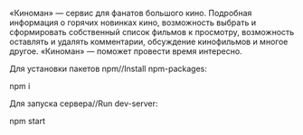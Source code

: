 «Киноман» — сервис для фанатов большого кино. Подробная информация о горячих новинках кино, возможность выбрать и сформировать собственный список фильмов к просмотру, возможность оставлять и удалять комментарии, обсуждение кинофильмов и многое другое. «Киноман» — поможет провести время интересно.


Для установки пакетов npm//Install npm-packages:

npm i


Для запуска сервера//Run dev-server:

npm start

